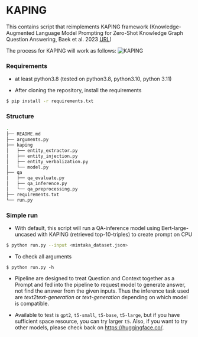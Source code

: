 # KAPING

This contains script that reimplements KAPING framework (Knowledge-Augmented Language Model Prompting for Zero-Shot Knowledge Graph Question Answering, Baek et al. 2023 [URL](https://arxiv.org/abs/2306.04136))

The process for KAPING will work as follows:
![KAPING](kaping-example.png)

### Requirements
* at least python3.8 (tested on python3.8, python3.10, python 3.11)

* After cloning the repository, install the requirements
```sh
$ pip install -r requirements.txt
```

### Structure
```bash 
.
├── README.md
├── arguments.py
├── kaping
│   ├── entity_extractor.py
│   ├── entity_injection.py
│   ├── entity_verbalization.py
│   └── model.py
├── qa
│   ├── qa_evaluate.py
│   ├── qa_inference.py
│   └── qa_preprocessing.py
├── requirements.txt
└── run.py 
```

### Simple run

* With default, this script will run a QA-inference model using Bert-large-uncased with KAPING (retrieved top-10-triples) to create prompt on CPU
```sh
$ python run.py --input <mintaka_dataset.json> 
```
* To check all arguments
```
$ python run.py -h
```


* Pipeline are designed to treat Question and Context together as a Prompt and fed into the pipeline to request model to generate answer, not find the answer from the given inputs. Thus the inference task used are *text2text-generation* or *text-generation* depending on which model is compatible.

* Available to test is `gpt2`, `t5-small`, `t5-base`, `t5-large`, but if you have sufficient space resource, you can try larger `t5`. Also, if you want to try other models, please check back on https://huggingface.co/. 
